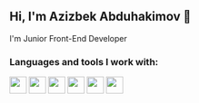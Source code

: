 ## Hi, I'm Azizbek Abduhakimov 👋
I'm Junior Front-End Developer


### Languages and tools I work with:

<code><img src="https://img.icons8.com/?size=48&id=20909&format=png" width="30px"/></code>
<code><img src="https://img.icons8.com/fluent/512/css3.png" width="30px"/></code>
<code><img src="https://img.icons8.com/?size=48&id=PXTY4q2Sq2lG&format=png" width="30px"/></code>
<code><img src="https://img.icons8.com/?size=80&id=asWSSTBrDlTW&format=png" width="30px"/></code>
<code><img src="https://img.icons8.com/?size=48&id=nCj4PvnCO0tZ&format=png" width="30px"/></code>
<code><img src="https://img.icons8.com/?size=100&id=gwR0hbBi5JeZ&format=png&color=FFFFFF" width="30px"/></code>
<!--
**byfuzayliy/byfuzayliy** is a ✨ _special_ ✨ repository because its `README.md` (this file) appears on your GitHub profile.

Here are some ideas to get you started:

- 🔭 I’m currently working on ...
- 🌱 I’m currently learning ...
- 👯 I’m looking to collaborate on ...
- 🤔 I’m looking for help with ...
- 💬 Ask me about ...
- 📫 How to reach me: ...
- 😄 Pronouns: ...
- ⚡ Fun fact: ...
-->
